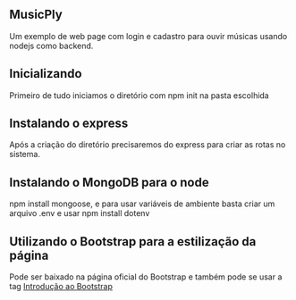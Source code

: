 <h2>MusicPly</h2>
Um exemplo de web page com login e cadastro para ouvir músicas usando nodejs como backend.
<h2>Inicializando</h2>
Primeiro de tudo iniciamos o diretório com npm init na pasta escolhida
<h2>Instalando o express</h2>
Após a criação do diretório precisaremos do express para criar as rotas no sistema.
<h2>Instalando o MongoDB para o node</h2>
npm install mongoose, e para usar variáveis de ambiente basta criar um arquivo .env e usar npm install dotenv
<h2>Utilizando o Bootstrap para a estilização da página</h2>
Pode ser baixado na página oficial do Bootstrap e também pode se usar a tag <link>
<a href="https://getbootstrap.com/docs/5.0/getting-started/introduction/">Introdução ao Bootstrap</a>